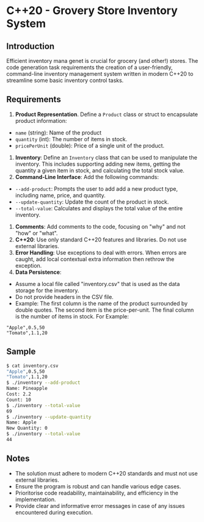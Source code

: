 # C++20 - Grovery Store Inventory System

## Introduction

Efficient inventory mana genet is crucial for grocery (and other!) stores. The code generation task requirements the creation of a user-friendly, command-line inventory management system written in modern C++20 to streamline some basic inventory control tasks.

## Requirements

1. **Product Representation**. Define a `Product` class or struct to encapsulate product information:
 * `name` (string): Name of the product
 * `quantity` (int): The number of items in stock.
 * `pricePerUnit` (double): Price of a single unit of the product.
1. **Inventory**: Define an `Inventory` class that can be used to manipulate the inventory. This includes supporting adding new items, getting the quantity a given item in stock, and calculating the  total stock value.
1. **Command-Line Interface**: Add the following commands:
 * `--add-product`: Prompts the user to add add a new product type, including name, price, and quantity.
 * `--update-quantity`: Update the count of the product in stock.
 * `--total-value`: Calculates and displays the total value of the entire inventory.
1. **Comments**: Add comments to the code, focusing on "why" and not "how" or "what".
1. **C++20**: Use only standard C++20 features and libraries. Do not use external libraries.
1. **Error Handling**: Use exceptions to deal with errors. When errors are caught, add local contextual extra information then rethrow the exception.
1. **Data Persistence**:
 * Assume a local file called "inventory.csv" that is used as the data storage for the inventory.
 * Do not provide headers in the CSV  file.
 * Example: The first column is the name of the product surrounded by double quotes. The second item is the price-per-unit. The final column is the number of items in stock. For Example:
 ```
 "Apple",0.5,50
 "Tomato",1.1,20
 ```

## Sample

```bash
$ cat inventory.csv
"Apple",0.5,50
"Tomato",1.1,20
$ ./inventory --add-product
Name: Pineapple
Cost: 2.2
Count: 10
$ ./inventory --total-value
69
$ ./inventory --update-quantity
Name: Apple
New Quantity: 0
$ ./inventory --total-value
44
```

## Notes

* The solution must adhere to modern C++20 standards and must not use external libraries.
* Ensure the program is robust and can handle various edge cases.
* Prioritorise code readability, maintainability, and efficiency in the implementation.
* Provide clear and informative error messages in case of any issues encountered during execution.
